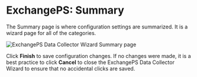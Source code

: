 # ExchangePS: Summary

The Summary page is where configuration settings are summarized. It is a wizard page for all of the
categories.

![ExchangePS Data Collector Wizard Summary page](/img/versioned_docs/accessanalyzer_11.6/accessanalyzer/admin/datacollector/adinventory/summary.webp)

Click **Finish** to save configuration changes. If no changes were made, it is a best practice to
click **Cancel** to close the ExchangePS Data Collector Wizard to ensure that no accidental clicks
are saved.
